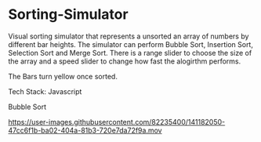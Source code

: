 # Sorting-Simulator
Visual sorting simulator that represents a unsorted an array of numbers by different bar heights.
The simulator can perform Bubble Sort, Insertion Sort, Selection Sort and Merge Sort.
There is a range slider to choose the size of the array and a speed slider to change how fast the alogirthm performs.

The Bars turn yellow once sorted.

Tech Stack: Javascript

Bubble Sort

https://user-images.githubusercontent.com/82235400/141182050-47cc6f1b-ba02-404a-81b3-720e7da72f9a.mov


